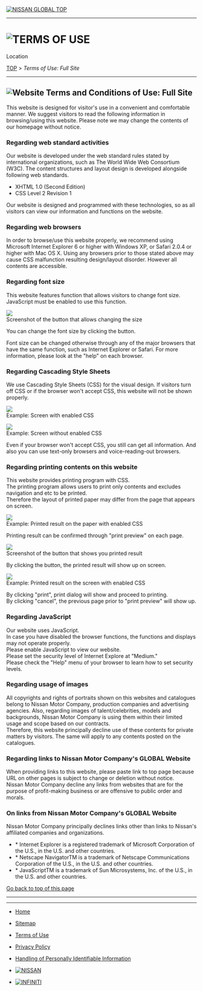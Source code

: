 [![NISSAN GLOBAL TOP](/EN/SHARED/IMAGES/HEADER/logo_nissan.gif)](https://www.nissan-global.com/EN/)

* * *

![TERMS OF USE](/EN/SHARED/IMAGES/PAGE-INFO/main-visual_terms.jpg)
==================================================================

Location

[TOP](https://www.nissan-global.com/EN/) > _Terms of Use: Full Site_

* * *

![Website Terms and Conditions of Use: Full Site](IMAGES/idx_hd_page.gif)
-------------------------------------------------------------------------

This website is designed for visitor's use in a convenient and comfortable manner. We suggest visitors to read the following information in browsing/using this website. Please note we may change the contents of our homepage without notice.

### Regarding web standard activities

Our website is developed under the web standard rules stated by international organizations, such as The World Wide Web Consortium (W3C). The content structures and layout design is developed alongside following web standards.

*   XHTML 1.0 (Second Edition)
*   CSS Level 2 Revision 1

Our website is designed and programmed with these technologies, so as all visitors can view our information and functions on the website.

### Regarding web browsers

In order to browse/use this website properly, we recommend using Microsoft Internet Explorer 6 or higher with Windows XP, or Safari 2.0.4 or higher with Mac OS X. Using any browsers prior to those stated above may cause CSS malfunction resulting design/layout disorder. However all contents are accessible.

### Regarding font size

This website features function that allows visitors to change font size.  
JavaScript must be enabled to use this function.

![](/EN/SITE_INFO/ABOUT/IMAGES/idx_fig_font-change.gif)  
Screenshot of the button that allows changing the size

You can change the font size by clicking the button.

Font size can be changed otherwise through any of the major browsers that have the same function, such as Internet Explorer or Safari. For more information, please look at the "help" on each browser.

### Regarding Cascading Style Sheets

We use Cascading Style Sheets (CSS) for the visual design. If visitors turn off CSS or if the browser won't accept CSS, this website will not be shown properly.

![](/EN/SITE_INFO/ABOUT/IMAGES/idx_fig_screen_01.gif)  
Example: Screen with enabled CSS

![](/EN/SITE_INFO/ABOUT/IMAGES/idx_fig_screen_02.gif)  
Example: Screen without enabled CSS

Even if your browser won't accept CSS, you still can get all information. And also you can use text-only browsers and voice-reading-out browsers.

### Regarding printing contents on this website

This website provides printing program with CSS.  
The printing program allows users to print only contents and excludes navigation and etc to be printed.  
Therefore the layout of printed paper may differ from the page that appears on screen.

![](/EN/SITE_INFO/ABOUT/IMAGES/idx_fig_print_01.gif)  
Example: Printed result on the paper with enabled CSS

Printing result can be confirmed through "print preview" on each page.

![](/EN/SITE_INFO/ABOUT/IMAGES/idx_fig_print_02.gif)  
Screenshot of the button that shows you printed result

By clicking the button, the printed result will show up on screen.

![](/EN/SITE_INFO/ABOUT/IMAGES/idx_fig_print_03.gif)  
Example: Printed result on the screen with enabled CSS

By clicking "print", print dialog will show and proceed to printing.  
By clicking "cancel", the previous page prior to "print preview" will show up.

### Regarding JavaScript

Our website uses JavaScript.  
In case you have disabled the browser functions, the functions and displays may not operate properly.  
Please enable JavaScript to view our website.  
Please set the security level of Internet Explore at "Medium."  
Please check the "Help" menu of your browser to learn how to set security levels.

### Regarding usage of images

All copyrights and rights of portraits shown on this websites and catalogues belong to Nissan Motor Company, production companies and advertising agencies. Also, regarding images of talent/celebrities, models and backgrounds, Nissan Motor Company is using them within their limited usage and scope based on our contracts.  
Therefore, this website principally decline use of these contents for private matters by visitors. The same will apply to any contents posted on the catalogues.

### Regarding links to Nissan Motor Company's GLOBAL Website

When providing links to this website, please paste link to top page because URL on other pages is subject to change or deletion without notice.  
Nissan Motor Company decline any links from websites that are for the purpose of profit-making business or are offensive to public order and morals.

### On links from Nissan Motor Company's GLOBAL Website

Nissan Motor Company principally declines links other than links to Nissan's affiliated companies and organizations.

*   \* Internet Explorer is a registered trademark of Microsoft Corporation of the U.S., in the U.S. and other countries.
*   \* Netscape NavigatorTM is a trademark of Netscape Communications Corporation of the U.S., in the U.S. and other countries.
*   \* JavaScriptTM is a trademark of Sun Microsystems, Inc. of the U.S., in the U.S. and other countries.

[Go back to top of this page](#frame)

* * *

* * *

*   [Home](https://www.nissan-global.com/EN/)
*   [Sitemap](https://www.nissan-global.com/EN/SITEMAP/)
*   [Terms of Use](https://www.nissan-global.com/EN/SITE_INFO/ABOUT/)
*   [Privacy Policy](https://www.nissan-global.com/EN/SITE_INFO/PRIVACY/)
*   [Handling of Personally Identifiable Information](https://www.nissan-global.com/EN/SITE_INFO/PERSONAL/)

*   [![NISSAN](/EN/SHARED/IMAGES/FOOTER/logo_nissan.gif)](https://www.nissan-global.com/EN/NISSAN/)
*   [![INFINITI](/EN/SHARED/IMAGES/FOOTER/logo_infiniti.gif)](https://www.nissan-global.com/EN/INFINITI/)